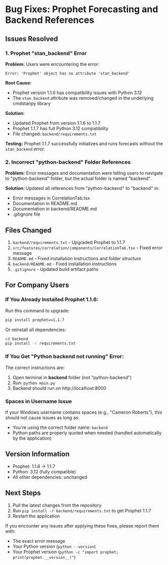 # Bug Fixes: Prophet Forecasting and Backend References

## Issues Resolved

### 1. Prophet "stan_backend" Error

**Problem:**
Users were encountering the error:
```
Error: 'Prophet' object has no attribute 'stan_backend'
```

**Root Cause:**
- Prophet version 1.1.6 has compatibility issues with Python 3.12
- The `stan_backend` attribute was removed/changed in the underlying cmdstanpy library

**Solution:**
- Updated Prophet from version 1.1.6 to 1.1.7
- Prophet 1.1.7 has full Python 3.12 compatibility
- File changed: `backend/requirements.txt`

**Testing:**
Prophet 1.1.7 successfully initializes and runs forecasts without the `stan_backend` error.

### 2. Incorrect "python-backend" Folder References

**Problem:**
Error messages and documentation were telling users to navigate to "python-backend" folder, but the actual folder is named "backend".

**Solution:**
Updated all references from "python-backend" to "backend" in:
- Error messages in CorrelationTab.tsx
- Documentation in README.md
- Documentation in backend/README.md
- .gitignore file

## Files Changed

1. `backend/requirements.txt` - Upgraded Prophet to 1.1.7
2. `src/features/correlation/components/CorrelationTab.tsx` - Fixed error message
3. `README.md` - Fixed installation instructions and folder structure
4. `backend/README.md` - Fixed installation instructions
5. `.gitignore` - Updated build artifact paths

## For Company Users

### If You Already Installed Prophet 1.1.6:

Run this command to upgrade:
```bash
pip install prophet==1.1.7
```

Or reinstall all dependencies:
```bash
cd backend
pip install -r requirements.txt
```

### If You Get "Python backend not running" Error:

The correct instructions are:
1. Open terminal in **backend** folder (not "python-backend")
2. Run: `python main.py`
3. Backend should run on http://localhost:8000

### Spaces in Username Issue

If your Windows username contains spaces (e.g., "Cameron Roberts"), this should not cause issues as long as:
- You're using the correct folder name: `backend`
- Python paths are properly quoted when needed (handled automatically by the application)

## Version Information

- Prophet: 1.1.6 → 1.1.7
- Python: 3.12 (fully compatible)
- All other dependencies: unchanged

## Next Steps

1. Pull the latest changes from the repository
2. Run `pip install -r backend/requirements.txt` to get Prophet 1.1.7
3. Restart the application

If you encounter any issues after applying these fixes, please report them with:
- The exact error message
- Your Python version (`python --version`)
- Your Prophet version (`python -c "import prophet; print(prophet.__version__)"`)
